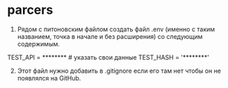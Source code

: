 # parcers

1. Рядом с питоновским файлом создать файл .env (именно с таким названием, точка в начале и без расширения) со следующим содержимым.

TEST_API = ******** # указать свои данные
TEST_HASH = '********'

2. Этот файл нужно добавить в .gitignore если его там нет чтобы он не появлялся на GitHub.
